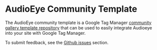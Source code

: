 # AudioEye Community Template

The AudioEye community template is a Google Tag Manager [community gallery template repository](https://support.google.com/tagmanager/answer/9454109) that can be used to easily integrate Audioeye into your site with Google Tag Manager.

To submit feedback, see the [Github issues](https://github.com/audioeye/audioeye-google-tag-manager/issues) section.
